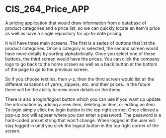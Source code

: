 # CIS_264_Price_APP

A pricing application that would draw information from a database of product categories and a price list,
so we can quickly locate an item's price as well as have a single repository for up-to-date pricing.

It will have three main screens. The first is a series of buttons that list the product categories.
Once a category is selected, the second screen would have more details by sorting alphabetically.
Once you select one of these buttons, the third screen would have the prices. You can click the
company logo to go back to the home screen as well as a back button at the bottom of the page to go to
the previous screen.

So if you choose textiles, then y-z, then the third screen would list all the different variations of
yarns, zippers, etc. and their prices. In the future there will be the ability to view more details on the items.

There is also a login/logout button which you can use if you want up update the information by
adding a new item, deleting an item, or editing an item. To login simply click the login button
in the top right corner. Once clicked a pop-up box will appear where you can enter a password.
The password is a hard-coded preset string that won't change. When logged in the user will stay
logged in until you click the logout button in the top right corner of the screen.
